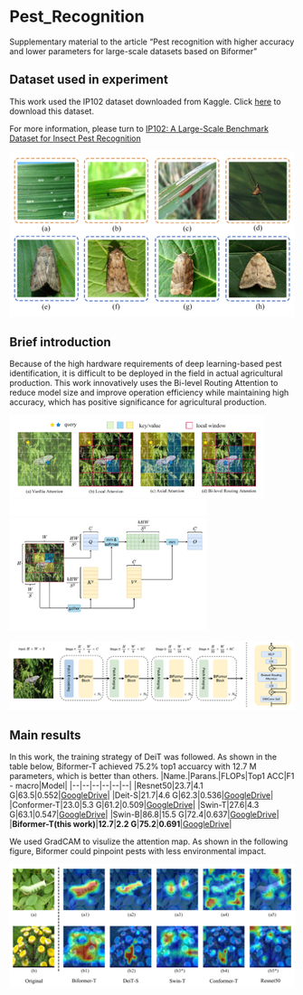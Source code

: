# Pest_Recognition
Supplementary material to the article “Pest recognition with higher accuracy and lower parameters for large-scale datasets based on Biformer”

## Dataset used in experiment
This work used the IP102 dataset downloaded from Kaggle. 
Click [here](https://www.kaggle.com/datasets/rtlmhjbn/ip02-dataset) to download this dataset.

For more information, please turn to [IP102: A Large-Scale Benchmark Dataset for Insect Pest Recognition](https://openaccess.thecvf.com/content_CVPR_2019/html/Wu_IP102_A_Large-Scale_Benchmark_Dataset_for_Insect_Pest_Recognition_CVPR_2019_paper.html)

<img src="https://github.com/YongChaoLiang/Pest_Recognition/raw/main/figure/Fig2.png" width="600px">

## Brief introduction
Because of the high hardware requirements of deep learning-based pest identification, it is difficult to be deployed in the field in actual agricultural production. This work innovatively uses the Bi-level Routing Attention to reduce model size and improve operation efficiency while maintaining high accuracy, which has positive significance for agricultural production.

<img src="https://github.com/YongChaoLiang/Pest_Recognition/raw/main/figure/Fig1.png" width="450px"><img src="https://github.com/YongChaoLiang/Pest_Recognition/raw/main/figure/Fig3.png" width="350px">

<img src="https://github.com/YongChaoLiang/Pest_Recognition/raw/main/figure/Fig4.png" width="800px">

## Main results
In this work, the training strategy of DeiT was followed. As shown in the table below, Biformer-T achieved 75.2% top1 accuarcy with 12.7 M parameters, which is better than others.
|Name.|Parans.|FLOPs|Top1 ACC|F1 - macro|Model|
|--|--|--|--|--|--|
|Resnet50|23.7|4.1 G|63.5|0.552|[GoogleDrive]()|
|Deit-S|21.7|4.6 G|62.3|0.536|[GoogleDrive](https://drive.google.com/u/0/uc?id=1yrqHKtBPXnIfJSqc6a0UJ1SMC29h6Xc6&export=download)|
|Conformer-T|23.0|5.3 G|61.2|0.509|[GoogleDrive](https://drive.google.com/u/0/uc?id=1ywC_Ep4k5Vzna0rDlqrqC0WLmCqkPs0n&export=download)|
|Swin-T|27.6|4.3 G|63.1|0.547|[GoogleDrive]()|
|Swin-B|86.8|15.5 G|72.4|0.637|[GoogleDrive](https://drive.google.com/u/0/uc?id=1UzvFEbGbGSZA9u7YvIn2vacx8aijDPMT&export=download)|
|**Biformer-T(this work)**|**12.7**|**2.2 G**|**75.2**|**0.691**|[GoogleDrive](https://drive.google.com/u/0/uc?id=1-uSJXy9IP9UKDeJOQwzw2DDfJMFrdK0n&export=download)|

We used GradCAM to visulize the attention map. As shown in the following figure, Biformer could pinpoint pests with less environmental impact.

<img src="https://github.com/YongChaoLiang/Pest_Recognition/raw/main/figure/Fig6.png" width="700px">
